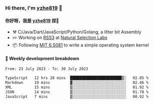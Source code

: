 ### Hi there, I'm [yzhe819](https://github.com/yzhe819) 👋

#### 你好呀，我是 [yzhe819](https://github.com/yzhe819) 捏👋

- :hammer_and_pick: C/Java/Dart/JavaScript/Python/Golang, a litter bit Assembly
- :pencil2: Working on [RSS3](https://github.com/NaturalSelectionLabs/RSS3) at [Natural Selection Labs](https://github.com/NaturalSelectionLabs)
- 📦 Following [MIT 6.S081](https://pdos.csail.mit.edu/6.S081/2020/) to write a simple operating system kernel



#### 📝 Weekly development breakdown

<!--START_SECTION:waka-->

```txt
From: 23 July 2023 - To: 30 July 2023

TypeScript   12 hrs 28 mins  ███████████████████████▒░   92.85 %
Markdown     19 mins         ▓░░░░░░░░░░░░░░░░░░░░░░░░   02.46 %
XML          15 mins         ▒░░░░░░░░░░░░░░░░░░░░░░░░   01.92 %
JSON         14 mins         ▒░░░░░░░░░░░░░░░░░░░░░░░░   01.78 %
JavaScript   7 mins          ▒░░░░░░░░░░░░░░░░░░░░░░░░   00.92 %
```

<!--END_SECTION:waka-->



